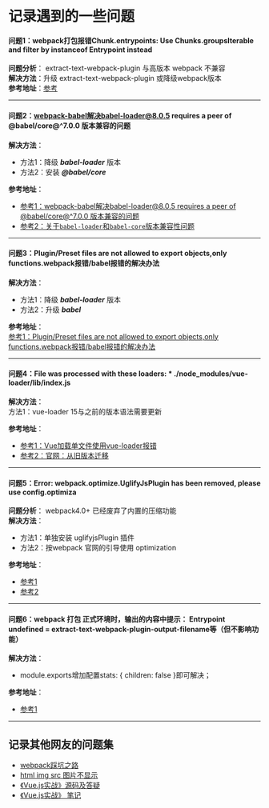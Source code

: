 记录遇到的一些问题
=========================================
#### 问题1：webpack打包报错Chunk.entrypoints: Use Chunks.groupsIterable and filter by instanceof Entrypoint instead  
**问题分析**： extract-text-webpack-plugin 与高版本 webpack 不兼容  
**解决方法**：升级 extract-text-webpack-plugin 或降级webpack版本  
**参考地址**：[参考](https://blog.csdn.net/qq_35585701/article/details/81041584)
*************************************************
#### 问题2：webpack-babel解决babel-loader@8.0.5 requires a peer of @babel/core@^7.0.0 版本兼容的问题
**解决方法**：  
+ 方法1：降级 ***babel-loader*** 版本  
+ 方法2：安装 ***@babel/core***  

**参考地址**：
 * [参考1：webpack-babel解决babel-loader@8.0.5 requires a peer of @babel/core@^7.0.0 版本兼容的问题](https://blog.csdn.net/qq_34979346/article/details/99983375)
 * [参考2：关于`babel-loader`和`babel-core`版本兼容性问题](https://www.cnblogs.com/codebook/p/10285475.html)

*************************************************
#### 问题3：Plugin/Preset files are not allowed to export objects,only functions.webpack报错/babel报错的解决办法
**解决方法**：  
+ 方法1：降级 ***babel-loader*** 版本  
+ 方法2：升级 ***babel***  
  
**参考地址**：  
 [参考1：Plugin/Preset files are not allowed to export objects,only functions.webpack报错/babel报错的解决办法](https://www.jianshu.com/p/7d26443001b9)

*************************************************
#### 问题4：File was processed with these loaders: * ./node_modules/vue-loader/lib/index.js
**解决方法**：  
方法1：vue-loader 15与之前的版本语法需要更新

**参考地址**：  
 + [参考1：Vue加载单文件使用vue-loader报错](https://blog.csdn.net/zyx527734377/article/details/98640617)
 + [参考2：官网：从旧版本迁移](https://vue-loader.vuejs.org/migrating.html#notable-breaking-changes)
*************************************************

#### 问题5：Error: webpack.optimize.UglifyJsPlugin has been removed, please use config.optimiza
**问题分析**： webpack4.0+  已经废弃了内置的压缩功能  
**解决方法**：  
+ 方法1：单独安装 uglifyjsPlugin 插件
+ 方法2：按webpack 官网的引导使用 optimization  

**参考地址**：  
 + [参考1](https://www.cnblogs.com/planetwithpig/p/11904870.html)
 + [参考2](https://blog.csdn.net/cominglately/article/details/89525175)

*************************************************



#### 问题6：webpack 打包 正式环境时，输出的内容中提示：  Entrypoint undefined = extract-text-webpack-plugin-output-filename等（但不影响功能）

**解决方法**：  
+ module.exports增加配置stats: { children: false }即可解决；  
  
**参考地址**：  
 + [参考1](https://www.cnblogs.com/guangzhou11/p/11427354.html)  

*************************************************


## 记录其他网友的问题集
+ [webpack踩坑之路](https://www.jianshu.com/p/ceaf950a027b)
+ [html img src 图片不显示](https://blog.csdn.net/zc135565/article/details/104166781)
+ [《Vue.js实战》源码及答疑](https://github.com/icarusion/vue-book)
+ [《Vue.js实战》 笔记](https://github.com/zyf711/vue-combat-book)